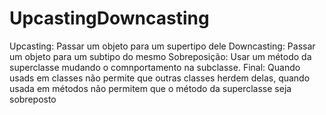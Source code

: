 # UpcastingDowncasting
Upcasting: Passar um objeto para um supertipo dele
Downcasting: Passar um objeto para um subtipo do mesmo
Sobreposição: Usar um método da superclasse mudando o comnportamento na subclasse.
Final: Quando usads em classes não permite que outras classes herdem delas, quando usada em métodos não permitem que o método da superclasse seja sobreposto
